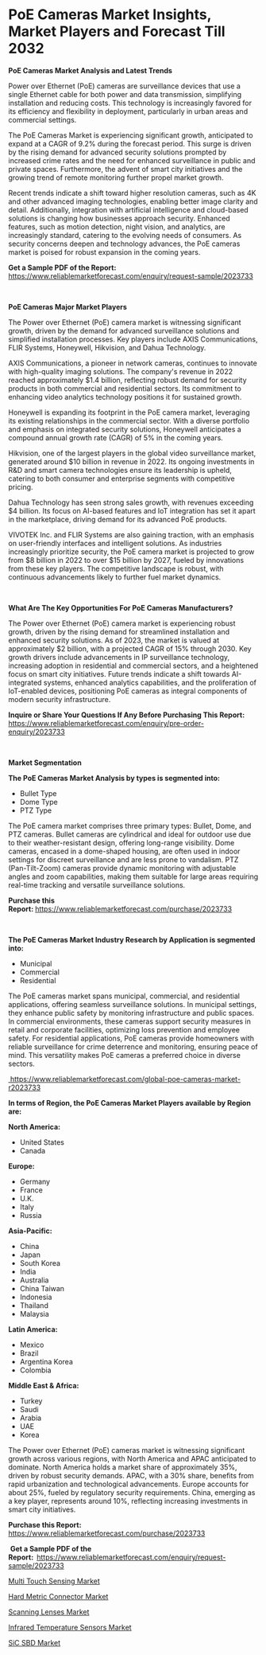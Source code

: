 <p><h1>PoE Cameras Market Insights, Market Players and Forecast Till 2032</h1></p><p><strong>PoE Cameras Market Analysis and Latest Trends</strong></p>
<p><p>Power over Ethernet (PoE) cameras are surveillance devices that use a single Ethernet cable for both power and data transmission, simplifying installation and reducing costs. This technology is increasingly favored for its efficiency and flexibility in deployment, particularly in urban areas and commercial settings.</p><p>The PoE Cameras Market is experiencing significant growth, anticipated to expand at a CAGR of 9.2% during the forecast period. This surge is driven by the rising demand for advanced security solutions prompted by increased crime rates and the need for enhanced surveillance in public and private spaces. Furthermore, the advent of smart city initiatives and the growing trend of remote monitoring further propel market growth.</p><p>Recent trends indicate a shift toward higher resolution cameras, such as 4K and other advanced imaging technologies, enabling better image clarity and detail. Additionally, integration with artificial intelligence and cloud-based solutions is changing how businesses approach security. Enhanced features, such as motion detection, night vision, and analytics, are increasingly standard, catering to the evolving needs of consumers. As security concerns deepen and technology advances, the PoE cameras market is poised for robust expansion in the coming years.</p></p>
<p><strong>Get a Sample PDF of the Report:&nbsp;</strong> <a href="https://www.reliablemarketforecast.com/enquiry/request-sample/2023733?utm_campaign=1875&utm_medium=2&utm_source=Github&utm_content=ia&utm_term=06042025&utm_id=poe-cameras">https://www.reliablemarketforecast.com/enquiry/request-sample/2023733</a></p>
<p>&nbsp;</p>
<p><strong>PoE Cameras Major Market Players</strong></p>
<p><p>The Power over Ethernet (PoE) camera market is witnessing significant growth, driven by the demand for advanced surveillance solutions and simplified installation processes. Key players include AXIS Communications, FLIR Systems, Honeywell, Hikvision, and Dahua Technology.</p><p>AXIS Communications, a pioneer in network cameras, continues to innovate with high-quality imaging solutions. The company's revenue in 2022 reached approximately $1.4 billion, reflecting robust demand for security products in both commercial and residential sectors. Its commitment to enhancing video analytics technology positions it for sustained growth.</p><p>Honeywell is expanding its footprint in the PoE camera market, leveraging its existing relationships in the commercial sector. With a diverse portfolio and emphasis on integrated security solutions, Honeywell anticipates a compound annual growth rate (CAGR) of 5% in the coming years.</p><p>Hikvision, one of the largest players in the global video surveillance market, generated around $10 billion in revenue in 2022. Its ongoing investments in R&D and smart camera technologies ensure its leadership is upheld, catering to both consumer and enterprise segments with competitive pricing.</p><p>Dahua Technology has seen strong sales growth, with revenues exceeding $4 billion. Its focus on AI-based features and IoT integration has set it apart in the marketplace, driving demand for its advanced PoE products.</p><p>VIVOTEK Inc. and FLIR Systems are also gaining traction, with an emphasis on user-friendly interfaces and intelligent solutions. As industries increasingly prioritize security, the PoE camera market is projected to grow from $8 billion in 2022 to over $15 billion by 2027, fueled by innovations from these key players. The competitive landscape is robust, with continuous advancements likely to further fuel market dynamics.</p></p>
<p>&nbsp;</p>
<p><strong>What Are The Key Opportunities For PoE Cameras Manufacturers?</strong></p>
<p><p>The Power over Ethernet (PoE) camera market is experiencing robust growth, driven by the rising demand for streamlined installation and enhanced security solutions. As of 2023, the market is valued at approximately $2 billion, with a projected CAGR of 15% through 2030. Key growth drivers include advancements in IP surveillance technology, increasing adoption in residential and commercial sectors, and a heightened focus on smart city initiatives. Future trends indicate a shift towards AI-integrated systems, enhanced analytics capabilities, and the proliferation of IoT-enabled devices, positioning PoE cameras as integral components of modern security infrastructure.</p></p>
<p><strong>Inquire or Share Your Questions If Any Before Purchasing This Report:</strong> <a href="https://www.reliablemarketforecast.com/enquiry/pre-order-enquiry/2023733?utm_campaign=1875&utm_medium=2&utm_source=Github&utm_content=ia&utm_term=06042025&utm_id=poe-cameras">https://www.reliablemarketforecast.com/enquiry/pre-order-enquiry/2023733</a></p>
<p>&nbsp;</p>
<p><strong>Market Segmentation</strong></p>
<p><strong>The PoE Cameras Market Analysis by types is segmented into:</strong></p>
<p><ul><li>Bullet Type</li><li>Dome Type</li><li>PTZ Type</li></ul></p>
<p><p>The PoE camera market comprises three primary types: Bullet, Dome, and PTZ cameras. Bullet cameras are cylindrical and ideal for outdoor use due to their weather-resistant design, offering long-range visibility. Dome cameras, encased in a dome-shaped housing, are often used in indoor settings for discreet surveillance and are less prone to vandalism. PTZ (Pan-Tilt-Zoom) cameras provide dynamic monitoring with adjustable angles and zoom capabilities, making them suitable for large areas requiring real-time tracking and versatile surveillance solutions.</p></p>
<p><strong>Purchase this Report:&nbsp;</strong><a href="https://www.reliablemarketforecast.com/purchase/2023733?utm_campaign=1875&utm_medium=2&utm_source=Github&utm_content=ia&utm_term=06042025&utm_id=poe-cameras">https://www.reliablemarketforecast.com/purchase/2023733</a></p>
<p>&nbsp;</p>
<p><strong>The PoE Cameras Market Industry Research by Application is segmented into:</strong></p>
<p><ul><li>Municipal</li><li>Commercial</li><li>Residential</li></ul></p>
<p><p>The PoE cameras market spans municipal, commercial, and residential applications, offering seamless surveillance solutions. In municipal settings, they enhance public safety by monitoring infrastructure and public spaces. In commercial environments, these cameras support security measures in retail and corporate facilities, optimizing loss prevention and employee safety. For residential applications, PoE cameras provide homeowners with reliable surveillance for crime deterrence and monitoring, ensuring peace of mind. This versatility makes PoE cameras a preferred choice in diverse sectors.</p></p>
<p><a href="https://www.reliablemarketforecast.com/global-poe-cameras-market-r2023733?utm_campaign=1875&utm_medium=2&utm_source=Github&utm_content=ia&utm_term=06042025&utm_id=poe-cameras">&nbsp;https://www.reliablemarketforecast.com/global-poe-cameras-market-r2023733</a></p>
<p><strong>In terms of Region, the PoE Cameras Market Players available by Region are:</strong></p>
<p>
    <p> <strong> North America: </strong>
        <ul>
            <li>United States</li>
            <li>Canada</li>
        </ul>
        </p> 
    <p> <strong> Europe: </strong>
        <ul>
            <li>Germany</li>
            <li>France</li>
            <li>U.K.</li>
            <li>Italy</li>
            <li>Russia</li>
        </ul>
        </p> 
    <p> <strong> Asia-Pacific: </strong>
        <ul>
            <li>China</li>
            <li>Japan</li>
            <li>South Korea</li>
            <li>India</li>
            <li>Australia</li>
            <li>China Taiwan</li>
            <li>Indonesia</li>
            <li>Thailand</li>
            <li>Malaysia</li>
        </ul>
        </p> 
    <p> <strong> Latin America: </strong>
        <ul>
            <li>Mexico</li>
            <li>Brazil</li>
            <li>Argentina Korea</li>
            <li>Colombia</li>
        </ul>
        </p> 
    <p> <strong> Middle East & Africa: </strong>
        <ul>
            <li>Turkey</li>
            <li>Saudi</li>
            <li>Arabia</li>
            <li>UAE</li>
            <li>Korea</li>
        </ul>
    </p>
    </p>
<p><p>The Power over Ethernet (PoE) cameras market is witnessing significant growth across various regions, with North America and APAC anticipated to dominate. North America holds a market share of approximately 35%, driven by robust security demands. APAC, with a 30% share, benefits from rapid urbanization and technological advancements. Europe accounts for about 25%, fueled by regulatory security requirements. China, emerging as a key player, represents around 10%, reflecting increasing investments in smart city initiatives.</p></p>
<p><strong>Purchase this Report: </strong><a href="https://www.reliablemarketforecast.com/purchase/2023733?utm_campaign=1875&utm_medium=2&utm_source=Github&utm_content=ia&utm_term=06042025&utm_id=poe-cameras">https://www.reliablemarketforecast.com/purchase/2023733</a></p>
<p>&nbsp;<strong>Get a Sample PDF of the Report:&nbsp;&nbsp;</strong><a href="https://www.reliablemarketforecast.com/enquiry/request-sample/2023733?utm_campaign=1875&utm_medium=2&utm_source=Github&utm_content=ia&utm_term=06042025&utm_id=poe-cameras">https://www.reliablemarketforecast.com/enquiry/request-sample/2023733</a></p>
<p><strong></strong></p>
<p><p><a href="https://github.com/rentzszaszjn/Market-Research-Report-List-1/blob/main/multi-touch-sensing-market.md?utm_campaign=1875&utm_medium=2&utm_source=Github&utm_content=ia&utm_term=06042025&utm_id=poe-cameras">Multi Touch Sensing Market</a></p><p><a href="https://github.com/ziringebrur1/Market-Research-Report-List-1/blob/main/hard-metric-connector-market.md?utm_campaign=1875&utm_medium=2&utm_source=Github&utm_content=ia&utm_term=06042025&utm_id=poe-cameras">Hard Metric Connector Market</a></p><p><a href="https://github.com/perbetpereir/Market-Research-Report-List-1/blob/main/scanning-lenses-market.md?utm_campaign=1875&utm_medium=2&utm_source=Github&utm_content=ia&utm_term=06042025&utm_id=poe-cameras">Scanning Lenses Market</a></p><p><a href="https://github.com/sitarzerpa3d/Market-Research-Report-List-1/blob/main/infrared-temperature-sensors-market.md?utm_campaign=1875&utm_medium=2&utm_source=Github&utm_content=ia&utm_term=06042025&utm_id=poe-cameras">Infrared Temperature Sensors Market</a></p><p><a href="https://github.com/kevoncesya4j/Market-Research-Report-List-1/blob/main/sic-sbd-market.md?utm_campaign=1875&utm_medium=2&utm_source=Github&utm_content=ia&utm_term=06042025&utm_id=poe-cameras">SiC SBD Market</a></p></p>